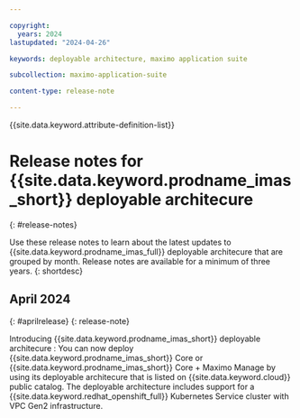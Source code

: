 ```yaml
---

copyright:
  years: 2024
lastupdated: "2024-04-26"

keywords: deployable architecture, maximo application suite

subcollection: maximo-application-suite

content-type: release-note

---
```


{{site.data.keyword.attribute-definition-list}}

# Release notes for {{site.data.keyword.prodname_imas_short}} deployable architecure
{: #release-notes}

Use these release notes to learn about the latest updates to {{site.data.keyword.prodname_imas_full}} deployable architecure that are grouped by month. Release notes are available for a minimum of three years.
{: shortdesc}

## April 2024
{: #aprilrelease}
{: release-note}

Introducing {{site.data.keyword.prodname_imas_short}} deployable architecure
:   You can now deploy {{site.data.keyword.prodname_imas_short}} Core or {{site.data.keyword.prodname_imas_short}} Core + Maximo Manage by using its deployable architecure that is listed on {{site.data.keyword.cloud}} public catalog.
The deployable architecture includes support for a {{site.data.keyword.redhat_openshift_full}} Kubernetes Service cluster with VPC Gen2 infrastructure.
